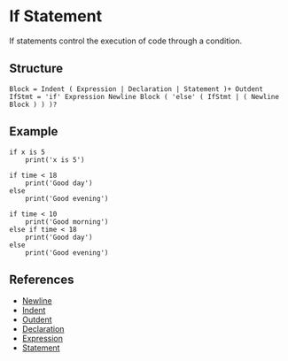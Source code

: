 # If Statement

If statements control the execution of code through a condition.

## Structure
```grammar
Block = Indent ( Expression | Declaration | Statement )+ Outdent
IfStmt = 'if' Expression Newline Block ( 'else' ( IfStmt | ( Newline Block ) ) )?
```

## Example
```syntek
if x is 5
	print('x is 5')

if time < 18
	print('Good day')
else
	print('Good evening')

if time < 10
	print('Good morning')
else if time < 18
	print('Good day')
else
	print('Good evening')
```

## References
- [Newline](/spec/grammar/lexical-grammar.html#newline)
- [Indent](/spec/grammar/lexical-grammar.html#indent)
- [Outdent](/spec/grammar/lexical-grammar.html#outdent)
- [Declaration](/spec/grammar/declarations/)
- [Expression](/spec/grammar/expressions/)
- [Statement](/spec/grammar/statements/)
